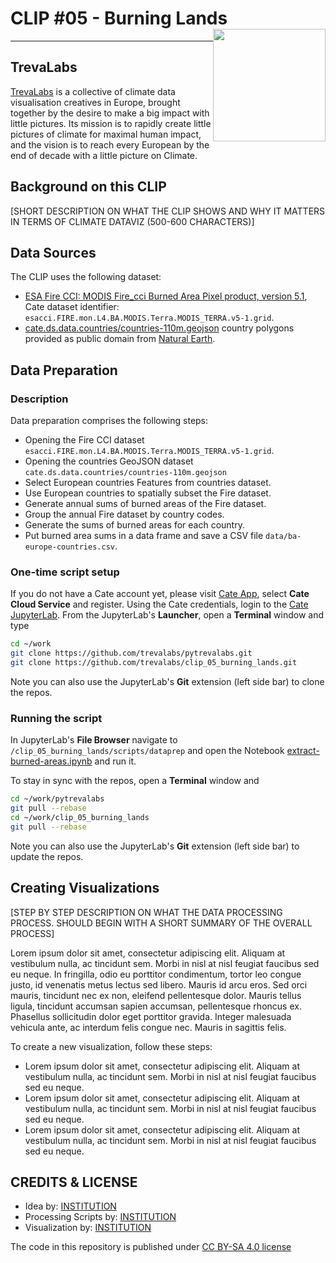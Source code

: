 # CLIP #05 - Burning Lands <img style="float: right;" src="https://trevalabs.com/wp-content/uploads/2022/12/trevelabs_logo.png" width="180">
<hr>

## TrevaLabs
 
[TrevaLabs](https://www.TrevaLabs.com) is a collective of climate data visualisation creatives in Europe, brought together by the desire to make a big impact with little pictures. Its mission is to rapidly create little pictures of climate for maximal human impact, and the vision is to reach every European by the end of decade with a little picture on Climate.

## Background on this CLIP
[SHORT DESCRIPTION ON WHAT THE CLIP SHOWS AND WHY IT MATTERS IN TERMS OF CLIMATE DATAVIZ (500-600 CHARACTERS)]

## Data Sources

The CLIP uses the following dataset:

- [ESA Fire CCI: MODIS Fire_cci Burned Area Pixel product, version 5.1](https://catalogue.ceda.ac.uk/uuid/58f00d8814064b79a0c49662ad3af537), 
  Cate dataset identifier: `esacci.FIRE.mon.L4.BA.MODIS.Terra.MODIS_TERRA.v5-1.grid`.
- [cate.ds.data.countries/countries-110m.geojson](https://github.com/CCI-Tools/cate/blob/master/cate/ds/data/countries/countries-110m.geojson) 
  country polygons provided as public domain from [Natural Earth](https://www.naturalearthdata.com/).

## Data Preparation

### Description

Data preparation comprises the following steps:

* Opening the Fire CCI dataset `esacci.FIRE.mon.L4.BA.MODIS.Terra.MODIS_TERRA.v5-1.grid`.
* Opening the countries GeoJSON dataset `cate.ds.data.countries/countries-110m.geojson` 
* Select European countries Features from countries dataset.
* Use European countries to spatially subset the Fire dataset.
* Generate annual sums of burned areas of the Fire dataset.
* Group the annual Fire dataset by country codes.
* Generate the sums of burned areas for each country.
* Put burned area sums in a data frame and save a CSV file `data/ba-europe-countries.csv`.

### One-time script setup

If you do not have a Cate account yet, please visit [Cate App](https://cate.climate.esa.int/), select **Cate Cloud Service** and register. 
Using the Cate credentials, login to the [Cate JupyterLab](https://cate-lab.brockmann-consult.de/). 
From the JupyterLab's **Launcher**, open a **Terminal** window and type

```bash
cd ~/work
git clone https://github.com/trevalabs/pytrevalabs.git
git clone https://github.com/trevalabs/clip_05_burning_lands.git
```

Note you can also use the JupyterLab's **Git** extension (left side bar) to clone the repos.

### Running the script

In JupyterLab's **File Browser** navigate to `/clip_05_burning_lands/scripts/dataprep` and open
the Notebook [extract-burned-areas.ipynb](scripts/dataprep/extract-burned-areas.ipynb) and run it.

To stay in sync with the repos, open a **Terminal** window and

```bash
cd ~/work/pytrevalabs
git pull --rebase
cd ~/work/clip_05_burning_lands
git pull --rebase
```

Note you can also use the JupyterLab's **Git** extension (left side bar) to update the repos.

## Creating Visualizations
[STEP BY STEP DESCRIPTION ON WHAT THE DATA PROCESSING PROCESS. SHOULD BEGIN WITH A SHORT SUMMARY OF THE OVERALL PROCESS]

Lorem ipsum dolor sit amet, consectetur adipiscing elit. Aliquam at vestibulum nulla, ac tincidunt sem. Morbi in nisl at nisl feugiat faucibus sed eu neque. In fringilla, odio eu porttitor condimentum, tortor leo congue justo, id venenatis metus lectus sed libero. Mauris id arcu eros. Sed orci mauris, tincidunt nec ex non, eleifend pellentesque dolor. Mauris tellus ligula, tincidunt accumsan sapien accumsan, pellentesque rhoncus ex. Phasellus sollicitudin dolor eget porttitor gravida. Integer malesuada vehicula ante, ac interdum felis congue nec. Mauris in sagittis felis. 

To create a new visualization, follow these steps:
- Lorem ipsum dolor sit amet, consectetur adipiscing elit. Aliquam at vestibulum nulla, ac tincidunt sem. Morbi in nisl at nisl feugiat faucibus sed eu neque. 
- Lorem ipsum dolor sit amet, consectetur adipiscing elit. Aliquam at vestibulum nulla, ac tincidunt sem. Morbi in nisl at nisl feugiat faucibus sed eu neque. 
- Lorem ipsum dolor sit amet, consectetur adipiscing elit. Aliquam at vestibulum nulla, ac tincidunt sem. Morbi in nisl at nisl feugiat faucibus sed eu neque. 

## CREDITS & LICENSE
- Idea by: [INSTITUTION](https://climate.esa.int/)
- Processing Scripts by: [INSTITUTION](https://climate.esa.int/)
- Visualization by: [INSTITUTION](https://climate.esa.int/)

The code in this repository is published under [CC BY-SA 4.0 license](https://creativecommons.org/licenses/by-sa/4.0/)
